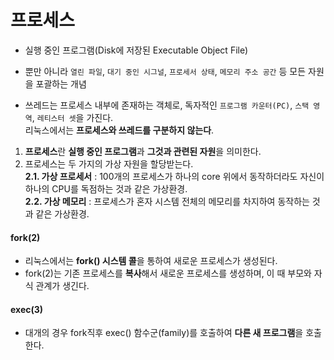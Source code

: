 

# 프로세스  

* 실행 중인 프로그램(Disk에 저장된 Executable Object File)  
* 뿐만 아니라 `열린 파일`, `대기 중인 시그널`, `프로세서 상태`, `메모리 주소 공간` 등 모든 자원을 포괄하는 개념  

* 쓰레드는 프로세스 내부에 존재하는 객체로, 독자적인 `프로그램 카운터(PC)`, `스택 영역`, `레티스터 셋`을 가진다.   
리눅스에서는 **프로세스와 쓰레드를 구분하지 않는다**.  

1. **프로세스**란 **실행 중인 프로그램**과 **그것과 관련된 자원**을 의미한다.  
2. 프로세스는 두 가지의 가상 자원을 할당받는다.  
**2.1. 가상 프로세서** : 100개의 프로세스가 하나의 core 위에서 동작하더라도 자신이 하나의 CPU를 독점하는 것과 같은 가상환경.  
**2.2. 가상 메모리** : 프로세스가 혼자 시스템 전체의 메모리를 차지하여 동작하는 것과 같은 가상환경.  

#### fork(2)  
* 리눅스에서는 **fork() 시스템 콜**을 통하여 새로운 프로세스가 생성된다.  
* fork(2)는 기존 프로세스를 **복사**해서 새로운 프로세스를 생성하며, 이 때 부모와 자식 관계가 생긴다.  

#### exec(3)  
* 대개의 경우 fork직후 exec() 함수군(family)를 호출하여 **다른 새 프로그램**을 호출한다.  




